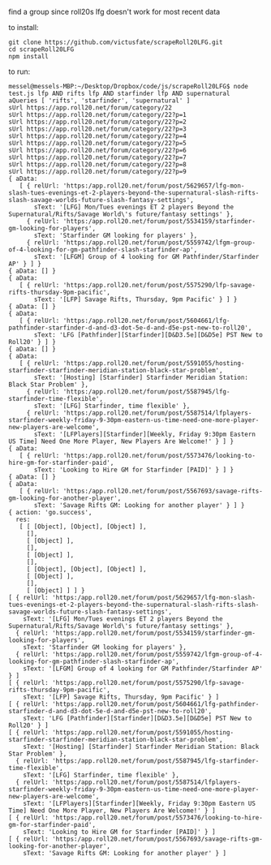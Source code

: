 find a group since roll20s lfg doesn't work for most recent data

to install:

    git clone https://github.com/victusfate/scrapeRoll20LFG.git
    cd scrapeRoll20LFG
    npm install


to run:

    messel@messels-MBP:~/Desktop/Dropbox/code/js/scrapeRoll20LFG$ node test.js lfp AND rifts lfp AND starfinder lfp AND supernatural 
    aQueries [ 'rifts', 'starfinder', 'supernatural' ]
    sUrl https://app.roll20.net/forum/category/22
    sUrl https://app.roll20.net/forum/category/22?p=1
    sUrl https://app.roll20.net/forum/category/22?p=2
    sUrl https://app.roll20.net/forum/category/22?p=3
    sUrl https://app.roll20.net/forum/category/22?p=4
    sUrl https://app.roll20.net/forum/category/22?p=5
    sUrl https://app.roll20.net/forum/category/22?p=6
    sUrl https://app.roll20.net/forum/category/22?p=7
    sUrl https://app.roll20.net/forum/category/22?p=8
    sUrl https://app.roll20.net/forum/category/22?p=9
    { aData: 
       [ { relUrl: 'https:/app.roll20.net/forum/post/5629657/lfg-mon-slash-tues-evenings-et-2-players-beyond-the-supernatural-slash-rifts-slash-savage-worlds-future-slash-fantasy-settings',
           sText: '[LFG] Mon/Tues evenings ET 2 players Beyond the Supernatural/Rifts/Savage World\'s future/fantasy settings' },
         { relUrl: 'https:/app.roll20.net/forum/post/5534159/starfinder-gm-looking-for-players',
           sText: 'Starfinder GM looking for players' },
         { relUrl: 'https:/app.roll20.net/forum/post/5559742/lfgm-group-of-4-looking-for-gm-pathfinder-slash-starfinder-ap',
           sText: '[LFGM] Group of 4 looking for GM Pathfinder/Starfinder AP' } ] }
    { aData: [] }
    { aData: 
       [ { relUrl: 'https:/app.roll20.net/forum/post/5575290/lfp-savage-rifts-thursday-9pm-pacific',
           sText: '[LFP] Savage Rifts, Thursday, 9pm Pacific' } ] }
    { aData: [] }
    { aData: 
       [ { relUrl: 'https:/app.roll20.net/forum/post/5604661/lfg-pathfinder-starfinder-d-and-d3-dot-5e-d-and-d5e-pst-new-to-roll20',
           sText: 'LFG [Pathfinder][Starfinder][D&D3.5e][D&D5e] PST New to Roll20' } ] }
    { aData: [] }
    { aData: 
       [ { relUrl: 'https:/app.roll20.net/forum/post/5591055/hosting-starfinder-starfinder-meridian-station-black-star-problem',
           sText: '[Hosting] [Starfinder] Starfinder Meridian Station: Black Star Problem' },
         { relUrl: 'https:/app.roll20.net/forum/post/5587945/lfg-starfinder-time-flexible',
           sText: '[LFG] Starfinder, time flexible' },
         { relUrl: 'https:/app.roll20.net/forum/post/5587514/lfplayers-starfinder-weekly-friday-9-30pm-eastern-us-time-need-one-more-player-new-players-are-welcome',
           sText: '[LFPlayers][Starfinder][Weekly, Friday 9:30pm Eastern US Time] Need One More Player, New Players Are Welcome!' } ] }
    { aData: 
       [ { relUrl: 'https:/app.roll20.net/forum/post/5573476/looking-to-hire-gm-for-starfinder-paid',
           sText: 'Looking to Hire GM for Starfinder [PAID]' } ] }
    { aData: [] }
    { aData: 
       [ { relUrl: 'https:/app.roll20.net/forum/post/5567693/savage-rifts-gm-looking-for-another-player',
           sText: 'Savage Rifts GM: Looking for another player' } ] }
    { action: 'go.success',
      res: 
       [ [ [Object], [Object], [Object] ],
         [],
         [ [Object] ],
         [],
         [ [Object] ],
         [],
         [ [Object], [Object], [Object] ],
         [ [Object] ],
         [],
         [ [Object] ] ] }
    [ { relUrl: 'https:/app.roll20.net/forum/post/5629657/lfg-mon-slash-tues-evenings-et-2-players-beyond-the-supernatural-slash-rifts-slash-savage-worlds-future-slash-fantasy-settings',
        sText: '[LFG] Mon/Tues evenings ET 2 players Beyond the Supernatural/Rifts/Savage World\'s future/fantasy settings' },
      { relUrl: 'https:/app.roll20.net/forum/post/5534159/starfinder-gm-looking-for-players',
        sText: 'Starfinder GM looking for players' },
      { relUrl: 'https:/app.roll20.net/forum/post/5559742/lfgm-group-of-4-looking-for-gm-pathfinder-slash-starfinder-ap',
        sText: '[LFGM] Group of 4 looking for GM Pathfinder/Starfinder AP' } ]
    [ { relUrl: 'https:/app.roll20.net/forum/post/5575290/lfp-savage-rifts-thursday-9pm-pacific',
        sText: '[LFP] Savage Rifts, Thursday, 9pm Pacific' } ]
    [ { relUrl: 'https:/app.roll20.net/forum/post/5604661/lfg-pathfinder-starfinder-d-and-d3-dot-5e-d-and-d5e-pst-new-to-roll20',
        sText: 'LFG [Pathfinder][Starfinder][D&D3.5e][D&D5e] PST New to Roll20' } ]
    [ { relUrl: 'https:/app.roll20.net/forum/post/5591055/hosting-starfinder-starfinder-meridian-station-black-star-problem',
        sText: '[Hosting] [Starfinder] Starfinder Meridian Station: Black Star Problem' },
      { relUrl: 'https:/app.roll20.net/forum/post/5587945/lfg-starfinder-time-flexible',
        sText: '[LFG] Starfinder, time flexible' },
      { relUrl: 'https:/app.roll20.net/forum/post/5587514/lfplayers-starfinder-weekly-friday-9-30pm-eastern-us-time-need-one-more-player-new-players-are-welcome',
        sText: '[LFPlayers][Starfinder][Weekly, Friday 9:30pm Eastern US Time] Need One More Player, New Players Are Welcome!' } ]
    [ { relUrl: 'https:/app.roll20.net/forum/post/5573476/looking-to-hire-gm-for-starfinder-paid',
        sText: 'Looking to Hire GM for Starfinder [PAID]' } ]
    [ { relUrl: 'https:/app.roll20.net/forum/post/5567693/savage-rifts-gm-looking-for-another-player',
        sText: 'Savage Rifts GM: Looking for another player' } ]
    